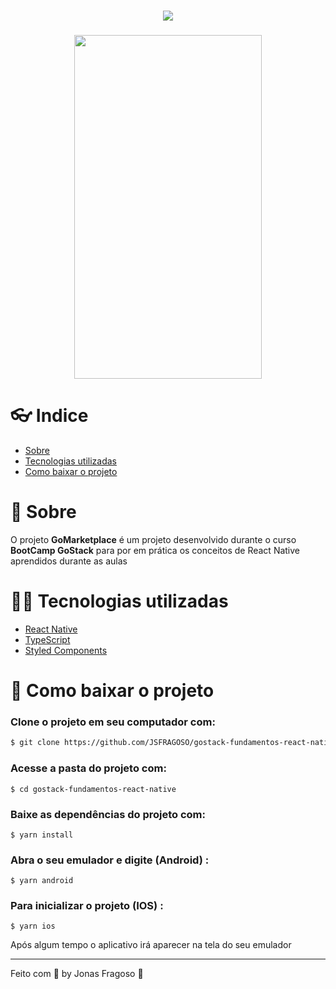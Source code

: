 <h1 align="center">
  <img src="https://ik.imagekit.io/w1inds4xic/logo_2x_1IpqfvmQP.png"/>
</h1>
<h3 align="center">
  <img src="https://ik.imagekit.io/w1inds4xic/20200524_000001_nytP13vU4.gif" width=300px height = 550px/>
</h3>

# 👓 Indice
- [Sobre](#-sobre)
- [Tecnologias utilizadas](#-tecnologias-utilizadas)
- [Como baixar o projeto](#-como-baixar-o-projeto)

# 🧾 Sobre

O projeto **GoMarketplace** é um projeto desenvolvido durante o curso **BootCamp GoStack** para por em prática os conceitos de React Native aprendidos durante as aulas

# 👨‍💻 Tecnologias utilizadas
- [React Native](https://react-native.org/)
- [TypeScript](https://www.typescriptlang.org/)
- [Styled Components](https://styled-components.com/)

# 📌 Como baixar o projeto

### Clone o projeto em seu computador com:
```bash
$ git clone https://github.com/JSFRAGOSO/gostack-fundamentos-react-native.git
```
### Acesse a pasta do projeto com:
```
$ cd gostack-fundamentos-react-native
```
### Baixe as dependências do projeto com:
```
$ yarn install
```
### Abra o seu emulador e digite (Android) :
```
$ yarn android
```
### Para inicializar o projeto (IOS) :
```
$ yarn ios
```
Após algum tempo o aplicativo irá aparecer na tela do seu emulador

---

Feito com 💜 by Jonas Fragoso :wave:
